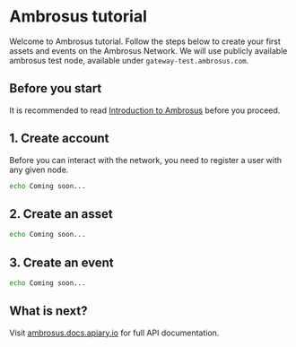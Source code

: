 # Ambrosus tutorial

Welcome to Ambrosus tutorial. Follow the steps below to create your first assets and events on the Ambrosus Network. We will use publicly available ambrosus test node, available under `gateway-test.ambrosus.com`.

## Before you start

It is recommended to read [Introduction to Ambrosus](https://github.com/ambrosus/ambrosus-node/blob/master/docs/introduction.md) before you proceed.

## 1. Create account

Before you can interact with the network, you need to register a user with any given node.
```sh
echo Coming soon...
```

## 2. Create an asset
```sh
echo Coming soon...
```

## 3. Create an event
```sh
echo Coming soon...
```

## What is next?

Visit [ambrosus.docs.apiary.io](https://ambrosus.docs.apiary.io/) for full API documentation.


